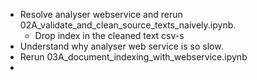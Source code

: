 * Resolve analyser webservice and rerun 02A_validate_and_clean_source_texts_naively.ipynb. 
  * Drop index in the cleaned text csv-s 
* Understand why analyser web service is so slow. 
* Rerun 03A_document_indexing_with_webservice.ipynb
* 